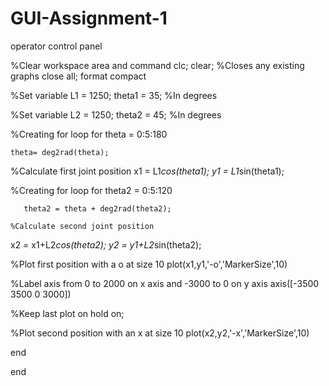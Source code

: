 # GUI-Assignment-1
operator control panel

%Clear workspace area and command
clc;
clear;
%Closes any existing graphs
close all;
format compact

%Set variable
L1 = 1250;
theta1 = 35; %In degrees

%Set variable
L2 = 1250;
theta2 = 45; %In degrees

%Creating for loop
for theta = 0:5:180
    
    theta= deg2rad(theta);
    
   %Calculate first joint position
x1 = L1*cos(theta1);
y1 = L1*sin(theta1);

%Creating for loop
for theta2 = 0:5:120
    
       theta2 = theta + deg2rad(theta2);
    
    %Calculate second joint position
x2 = x1+L2*cos(theta2);
y2 = y1+L2*sin(theta2);


%Plot first position with a o at size 10
plot(x1,y1,'-o','MarkerSize',10)

%Label axis from 0 to 2000 on x axis and -3000 to 0 on y axis
axis([-3500 3500 0 3000])

%Keep last plot on
hold on;

%Plot second position with an x at size 10
plot(x2,y2,'-x','MarkerSize',10)

end

end
